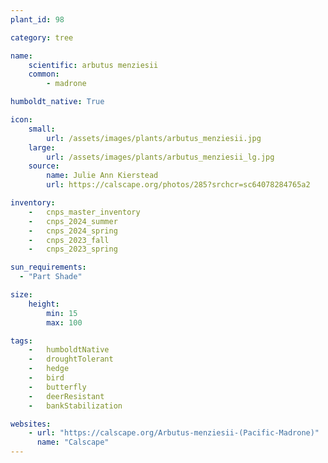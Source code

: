 ```yaml
---
plant_id: 98

category: tree

name: 
    scientific: arbutus menziesii 
    common: 
        - madrone 

humboldt_native: True

icon: 
    small: 
        url: /assets/images/plants/arbutus_menziesii.jpg 
    large: 
        url: /assets/images/plants/arbutus_menziesii_lg.jpg 
    source: 
        name: Julie Ann Kierstead 
        url: https://calscape.org/photos/285?srchcr=sc64078284765a2 

inventory: 
    -   cnps_master_inventory
    -   cnps_2024_summer
    -   cnps_2024_spring
    -   cnps_2023_fall
    -   cnps_2023_spring

sun_requirements:
  - "Part Shade"

size:
    height: 
        min: 15
        max: 100

tags:  
    -   humboldtNative
    -   droughtTolerant
    -   hedge
    -   bird
    -   butterfly   
    -   deerResistant
    -   bankStabilization

websites:
    - url: "https://calscape.org/Arbutus-menziesii-(Pacific-Madrone)" 
      name: "Calscape"
---
```

